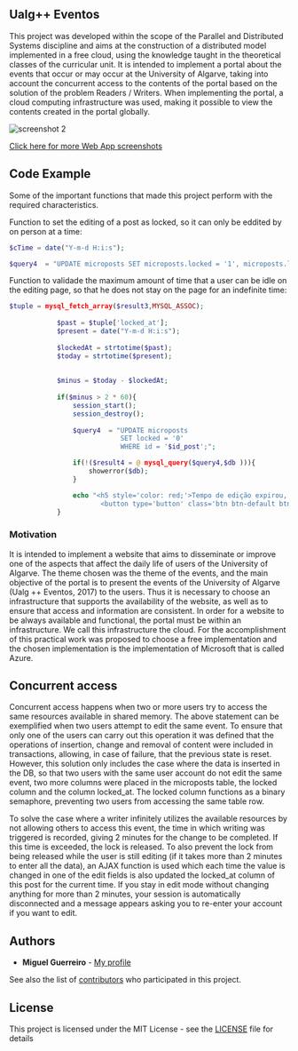 ## Ualg++ Eventos

This project was developed within the scope of the Parallel and Distributed Systems discipline and aims at the construction of a distributed model implemented in a free cloud, using the knowledge taught in the theoretical classes of the curricular unit.
It is intended to implement a portal about the events that occur or may occur at the University of Algarve, taking into account the concurrent access to the contents of the portal based on the solution of the problem Readers / Writers. When implementing the portal, a cloud computing infrastructure was used, making it possible to view the contents created in the portal globally.


![screenshot 2](https://raw.github.com/MiguelG28/Ualg-Eventos/tree/master/Examples/9-edit_event.PNG)

[Click here for more Web App screenshots](https://github.com/MiguelG28/Ualg-Eventos/tree/master/Examples)

## Code Example
Some of the important functions that made this project perform with the required characteristics.

Function to set the editing of a post as locked, so it can only be eddited by on person at a time:
  ```PHP 
$cTime = date("Y-m-d H:i:s");   
 
$query4  = "UPDATE microposts SET microposts.locked = '1', microposts.locked_at = '$cTime' WHERE microposts.id = '$id_post' ";
  ```
Function to validade the maximum amount of time that a user can be idle on the editing page, so that he does not stay on the page for an indefinite time:
```PHP
$tuple = mysql_fetch_array($result3,MYSQL_ASSOC);
            
            $past = $tuple['locked_at'];
            $present = date("Y-m-d H:i:s");
            
            $lockedAt = strtotime($past);
            $today = strtotime($present);
            
            
            $minus = $today - $lockedAt;
            
            if($minus > 2 * 60){
                session_start();
                session_destroy();
                
                $query4  = "UPDATE microposts 
                            SET locked = '0'
                            WHERE id = '$id_post';";

                if(!($result4 = @ mysql_query($query4,$db ))){
                    showerror($db);
                }

                echo "<h5 style='color: red;'>Tempo de edição expirou, por favor volte à página inicial<p style='color: red;'>Terá de voltar a iniciar sessão</h5>
                       <button type='button' class='btn btn-default btn-icon' ><a href='index.php'> Go to index</button> ";
            }
 ```
### Motivation

It is intended to implement a website that aims to disseminate or improve one of the aspects that affect the daily life of users of the University of Algarve. The theme chosen was the theme of the events, and the main objective of the portal is to present the events of the University of Algarve (Ualg ++ Eventos, 2017) to the users. Thus it is necessary to choose an infrastructure that supports the availability of the website, as well as to ensure that access and information are consistent.
In order for a website to be always available and functional, the portal must be within an infrastructure. We call this infrastructure the cloud. For the accomplishment of this practical work was proposed to choose a free implementation and the chosen implementation is the implementation of Microsoft that is called Azure.
## Concurrent access

Concurrent access happens when two or more users try to access the same resources available in shared memory. The above statement can be exemplified when two users attempt to edit the same event. To ensure that only one of the users can carry out this operation it was defined that the operations of insertion, change and removal of content were included in transactions, allowing, in case of failure, that the previous state is reset. However, this solution only includes the case where the data is inserted in the DB, so that two users with the same user account do not edit the same event, two more columns were placed in the microposts table, the locked column and the column locked_at. The locked column functions as a binary semaphore, preventing two users from accessing the same table row.

To solve the case where a writer infinitely utilizes the available resources by not allowing others to access this event, the time in which writing was triggered is recorded, giving 2 minutes for the change to be completed. If this time is exceeded, the lock is released. To also prevent the lock from being released while the user is still editing (if it takes more than 2 minutes to enter all the data), an AJAX function is used which each time the value is changed in one of the edit fields is also updated the locked_at column of this post for the current time. If you stay in edit mode without changing anything for more than 2 minutes, your session is automatically disconnected and a message appears asking you to re-enter your account if you want to edit.

## Authors

* **Miguel Guerreiro** - [My profile](https://github.com/MiguelG28)

See also the list of [contributors](https://github.com/MiguelG28/Ualg-Eventos/contributors) who participated in this project.

## License

This project is licensed under the MIT License - see the [LICENSE](LICENSE) file for details

